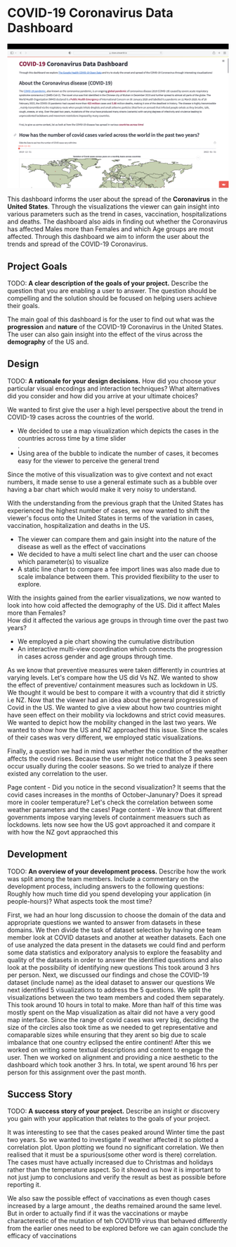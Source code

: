 # COVID-19 Coronavirus Data Dashboard

![A screenshot of the dashboard](screenshot.png)

This dashboard informs the user about the spread of the <b>Coronavirus</b> in the <b>United States</b>. Through the visualizations the viewer
can gain insight into various parameters such as the trend in cases, vaccination, hospitalizations and deaths. The dashboard also aids in 
finding out whether the Coronavirus has affected Males more than Females and which Age groups are most affected. 
Through this dashboard we aim to inform the user about the trends and spread of the 
COVID-19 Coronavirus. 

## Project Goals

TODO: **A clear description of the goals of your project.** Describe the question that you are enabling a user to answer. The question should be compelling and the solution should be focused on helping users achieve their goals. 
<p>The main goal of this dashboard is for the user to find out what was the <b>progression</b> and <b>nature</b>
of the COVID-19 Coronavirus in the United States. The user can also gain insight into the 
effect of the virus across the <b>demography</b> of the US and. </p>

## Design

TODO: **A rationale for your design decisions.** How did you choose your particular visual encodings and interaction techniques? What alternatives did you consider and how did you arrive at your ultimate choices?
<p>We wanted to first give the user a high level perspective about the trend in COVID-19 cases across the countries of the world.
<ul><li>We decided to use a map visualization which depicts the cases in the countries
across time by a time slider </li>. 
<li>Using area of the bubble to indicate the number of cases, it becomes easy for the viewer to perceive 
the general trend</li></ul>
Since the motive of this visualization was to give context and not exact numbers, it made sense to use a general estimate such as a bubble over having 
a bar chart which would make it very noisy to understand.</p>

<p>With the understanding from the previous graph that the United States has experienced the highest number of cases, we now wanted to shift the viewer's focus onto the United States in 
terms of the variation in cases, vaccination, hospitalization and
deaths in the US. 
<ul>
<li>The viewer can compare them and gain insight into
the nature of the disease as well as the effect of vaccinations</li>
<li> We decided to have a multi select line chart and the user can choose which parameter(s) to visualize</li>
<li>A static line chart to compare a fee import lines was also made due to scale imbalance between them. 
This provided flexibility to the user to explore.</li>
</ul>
 </p>

<p>With the insights gained from the earlier visualizations, we now wanted to look into how coid affected the demography of the US. 
Did it affect Males more than Females?  <br>
How did it affected the various age groups in through time over the past two years?<br>
<ul>
<li>We employed a pie chart showing the cumulative distribution </li>
<li>An interactive multi-view coordination which connects the progression in cases across gender and age groups through time.</li> 
</ul>
</p>

As we know that preventive measures were taken differently in countries at varying levels. Let's compare how the US did Vs NZ. 
We wanted to show the effect of preventive/ containment measures such as lockdown in US. We thought it would be best to 
compare it with a vcountry that did it strictly i.e NZ. 
Now that the viewer had an idea about the general progression of Covid in the US. We wanted to give a view about
how two countries might have seen effect on their mobility via lockdowns and strict covid measures. We wanted to depict how the
mobility changed in the last two years. We wanted to show how the US and NZ approached this issue. Since the scales of their cases was very 
different, we employed static visualizations. 

Finally, a question we had in mind was whether the condition of the weather affects the covid rises. Because the user might notice
that the 3 peaks seen occur usually during the cooler seasons. So we tried to analyze if there existed any correlation to the user. 


Page content - Did you notice in the second visualization? It seems that the covid cases increases in the months of October-Janunary?
Does it spread more in cooler temperature? Let's check the correlation between some weather parameters and the cases!
Page content - We know that different governments impose varying levels of containment measuers such as lockdowns. 
lets now see how the US govt approached it and compare it with how the NZ govt appraoched this
## Development

TODO: **An overview of your development process.** Describe how the work was split among the team members. Include a commentary on the development process, including answers to the following questions: Roughly how much time did you spend developing your application (in people-hours)? What aspects took the most time?

First, we had an hour long discussion to choose the domain of the data and appropriate questions we wanted to answer from datasets in these domains.
We then divide the task of dataset selection by having one team member look at COVID datasets and another at weather datasets.
Each one of use analyzed the data present in the datasets we could find and perform some data statistics and exlporatory analysis to explore the feasablity and quality of the datasets in order to answer the identified questions and also look at the possibility of identifying new questions
This took around 3 hrs per person. 
Next, we discussed our findings and chose the COVID-19 dataset (include name) as the ideal dataset to answer our questions
We next identified 5 visualizations to address the 5 questions.
We split the visualizations between the two team members and coded them separately.
This took around 10 hours in total to make. More than half of this time was mostly spent on the Map visualization as altair did not have a very good map interface.
Since the range of covid cases was very big, deciding the size of the circles also took time as we needed to get representative and comaparable sizes while ensuring that they arent so big due to scale imbalance that one country eclipsed the entire continent!
After this we worked on writing some textual descriptions and content to engage the user.
Then we worked on alignment and providing a nice aesthetic to the dashboard which took another 3 hrs.
In total, we spent around 16 hrs per person for this assignment over the past month. 

## Success Story

TODO:  **A success story of your project.** Describe an insight or discovery you gain with your application that relates to the goals of your project.

It was interesting to see that the cases peaked around Winter time the past two years. So
we wanted to investigate if weather affected it so plotted a correlation plot.
Upon plotting we found no significant correlation. We then realised that it must be a spurious(some other word is there)
correlation. The cases must have actually increased due to Christmas and holidays rather than the temperature aspect.
So it showed us how it is important to not just jump to conclusions and verify the result as best as possible before reporting it.

We also saw the possible effect of vaccinations as even though cases increased by a large amount , the deaths remained around the same level.
But in order to actually find if it was the vaccinations or maybe characterestic of the mutation of teh COVID19 virus that behaved differently from the earlier ones need to be explored before we can again conclude the efficacy of vaccinations
